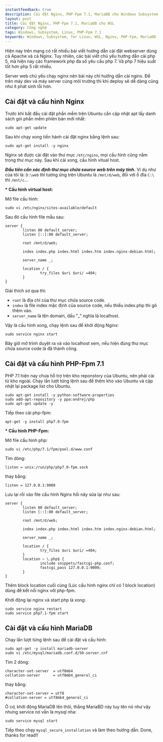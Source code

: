 ```yaml
---
instantfeedback: true
description: Cài đặt Nginx, PHP-Fpm 7.1, MariaDB cho Windows Subsystem for Linux
layout: post
title: Cài đặt Nginx, PHP-Fpm 7.1, MariaDB cho WSL
category: Công nghệ
tags: Windows, Subsystem, Linux, PHP-Fpm 7.1
keywords: Windows, Subsystem, for Linux, WSL, Nginx, PHP-Fpm, MariaDB
---
```



Hiện nay trên mạng có rất nhiều bài viết hướng dẫn cài đặt webserver dùng cả Apache và cả Nginx. Tuy nhiên, các bài viết chủ yếu hướng dẫn cài php 5, mà hiện nay các framework php đa số yêu cầu php 7. Và php 7 hiệu suất tốt hơn php 5 rất nhiều.

Server web chủ yếu chạy nginx nên bài này chỉ hướng dẫn cài nginx. Để trên máy dev và máy server cùng môi trường thì khi deploy sẽ dễ dàng cũng như ít phát sinh lỗi hơn.

## Cài đặt và cấu hình Nginx

Trước khi bắt đầu cài đặt phần mềm trên Ubuntu cần cập nhật apt lấy danh sách gói phần mềm phiên bản mới nhất:

```
sudo apt-get update
```

Sau khi chạy xong tiến hành cài đặt nginx bằng lệnh sau:

```
sudo apt-get install -y nginx
```
Nginx sẽ được cài đặt vào thư mục `/etc/nginx`, mọi cấu hình cũng nằm trong thư mục này. Sau khi cài xong, cấu hình vitual host.

***Đầu tiên cần xác định thư mục chứa source web trên máy tính.***
Ví dụ như của tôi là: `D:\web` thì tương ứng trên Ubuntu là `/mnt/d/web`, đối với ổ đĩa `C:\` thì `/mnt/c`...

**\* Cấu hình virtual host:**

Mở file cấu hình:

```
sudo vi /etc/nginx/sites-available/default
```
Sau đó cấu hình file mẫu sau:
```
server {
        listen 80 default_server;
        listen [::]:80 default_server;

        root /mnt/d/web;

        index index.php index.html index.htm index.nginx-debian.html;

        server_name _;

        location / {
                try_files $uri $uri/ =404;
        }
}
```
Giải thích sơ qua thì:

- `root` là địa chỉ của thư mục chứa source code. 
- `index` là file index mặc định của source code, nếu thiếu index.php thì gõ thêm vào.
- `server_name` là tên domain, dấu "\_" nghĩa là localhost.

Vậy là cấu hình xong, chạy lệnh sau để khởi động Nginx:

```
sudo service nginx start
```

Bây giờ mở trình duyệt ra và vào localhost xem, nếu hiện đúng thư mục chứa source code là đã thành công.


## Cài đặt và cấu hình PHP-Fpm 7.1

PHP 7.1 hiện nay chưa hỗ trợ trên kho reponstory của Ubuntu, nên phải cài từ kho ngoài. Chạy lần lượt từng lệnh sau để thêm kho vào Ubuntu và cập nhật lại package list cho Ubuntu.

```
sudo apt-get install -y python-software-properties
sudo add-apt-repository -y ppa:ondrej/php
sudo apt-get update -y
```

Tiếp theo cài php-fpm:

```
apt-get -y install php7.0-fpm
```

**\* Cấu hình PHP-Fpm:**

Mở file cấu hình php:

```
sudo vi /etc/php/7.1/fpm/pool.d/www.conf
```

Tìm dòng:

```
listen = unix:/run/php/php7.0-fpm.sock
```

thay bằng:

```
listen = 127.0.0.1:9000
```

Lưu lại rồi vào file cấu hình Nginx hồi nãy sửa lại như sau:

```
server {
        listen 80 default_server;
        listen [::]:80 default_server;

        root /mnt/d/web;

        index index.php index.html index.htm index.nginx-debian.html;

        server_name _;

        location / {
                try_files $uri $uri/ =404;
        }
        location ~ \.php$ {
                include snippets/fastcgi-php.conf;
                fastcgi_pass 127.0.0.1:9000;
        }
}
```

Thêm block location cuối cùng (Lúc cấu hình nginx chỉ có 1 block location) dùng để kết nối nginx với php-fpm.

Khởi động lại nginx và start php là xong:

```
sudo service nginx restart
sudo service php7.1-fpm start
```

## Cài đặt và cấu hình MariaDB

Chạy lần lượt từng lệnh sau để cài đặt và cấu hình:

```
sudo apt-get -y install mariadb-server 
sudo vi /etc/mysql/mariadb.conf.d/50-server.cnf
```

Tìm 2 dòng:
```
character-set-server  = utf8mb4
collation-server      = utf8mb4_general_ci
```

thay bằng:

```
character-set-server = utf8 
#collation-server = utf8mb4_general_ci 
```

Ô cơ, khởi động MariaDB lên thôi, thằng MariaBD này tuy tên nó như vậy nhưng service nó vẫn là mysql nha:

```
sudo service mysql start
```

Tiếp theo chạy `mysql_secure_installation` và làm theo hướng dẫn. Done, thanks for read!!